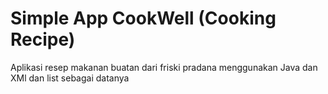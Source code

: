 <H1> Simple App CookWell (Cooking Recipe) </H1>
Aplikasi resep makanan buatan dari friski pradana menggunakan Java dan XMl dan list sebagai datanya
